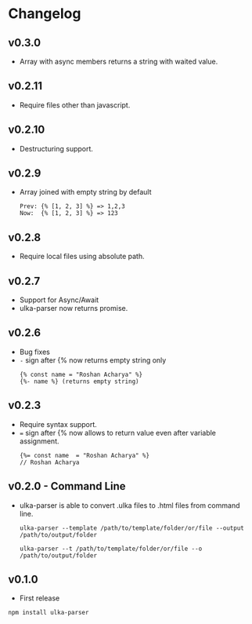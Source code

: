 # Changelog

## v0.3.0

- Array with async members returns a string with waited value.

## v0.2.11

- Require files other than javascript.

## v0.2.10

- Destructuring support.

## v0.2.9

- Array joined with empty string by default
  ```
  Prev: {% [1, 2, 3] %} => 1,2,3
  Now:  {% [1, 2, 3] %} => 123
  ```

## v0.2.8

- Require local files using absolute path.

## v0.2.7

- Support for Async/Await
- ulka-parser now returns promise.

## v0.2.6

- Bug fixes
- `-` sign after {% now returns empty string only
  ```
  {% const name = "Roshan Acharya" %}
  {%- name %} (returns empty string)
  ```

## v0.2.3

- Require syntax support.
- `=` sign after {% now allows to return value even after variable assignment.
  ```
  {%= const name  = "Roshan Acharya" %}
  // Roshan Acharya
  ```

## v0.2.0 - Command Line

- ulka-parser is able to convert .ulka files to .html files from command line.

  ```
  ulka-parser --template /path/to/template/folder/or/file --output /path/to/output/folder
  ```

  ```
  ulka-parser --t /path/to/template/folder/or/file --o /path/to/output/folder
  ```

## v0.1.0

- First release

```
npm install ulka-parser
```

